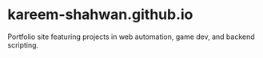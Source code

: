 # kareem-shahwan.github.io
Portfolio site featuring projects in web automation, game dev, and backend scripting.
